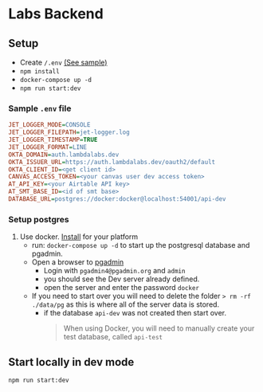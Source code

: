 # Labs Backend

## Setup

- Create `/.env` [(See sample)](#sample_env)
- `npm install`
- `docker-compose up -d`
- `npm run start:dev`

### Sample `.env` file <a name="sample_env"></a>

```ini
JET_LOGGER_MODE=CONSOLE
JET_LOGGER_FILEPATH=jet-logger.log
JET_LOGGER_TIMESTAMP=TRUE
JET_LOGGER_FORMAT=LINE
OKTA_DOMAIN=auth.lambdalabs.dev
OKTA_ISSUER_URL=https://auth.lambdalabs.dev/oauth2/default
OKTA_CLIENT_ID=<get client id>
CANVAS_ACCESS_TOKEN=<your canvas user dev access token>
AT_API_KEY=<your Airtable API key>
AT_SMT_BASE_ID=<id of smt base>
DATABASE_URL=postgres://docker:docker@localhost:54001/api-dev
```

### Setup postgres

1. Use docker. [Install](https://docs.docker.com/get-docker/) for your platform
   - run: `docker-compose up -d` to start up the postgresql database and pgadmin.
   - Open a browser to [pgadmin](http://localhost:5050/)
     - Login with `pgadmin4@pgadmin.org` and `admin`
     - you should see the Dev server already defined.
     - open the server and enter the password `docker`
   - If you need to start over you will need to delete the folder `> rm -rf ./data/pg` as this is where all of the server data is stored.
     - if the database `api-dev` was not created then start over.
       > When using Docker, you will need to manually create your test database, called `api-test`

## Start locally in dev mode

`npm run start:dev`
